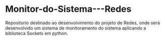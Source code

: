 # Monitor-do-Sistema---Redes
Repositorio destinado ao desenvolvimento do projeto de Redes, onde será desenvolvido um sistema de monitoramento do sistema aplicando a biblioteca Sockets em python.
